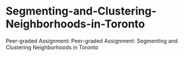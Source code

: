# Segmenting-and-Clustering-Neighborhoods-in-Toronto
Peer-graded Assignment: Peer-graded Assignment: Segmenting and Clustering Neighborhoods in Toronto
